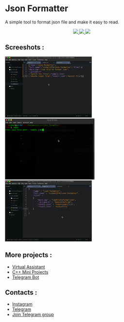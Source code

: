 
# Json Formatter

A simple tool to format json file and make it easy to read.

<p align="center">
	<a href="https://github.com/vishal2376/json-formatter/issues">
	<img src="https://img.shields.io/github/issues/vishal2376/json-formatter"/>
	</a>
	<a href="https://github.com/vishal2376/json-formatter/stargazers">
	<img src="https://img.shields.io/github/stars/vishal2376/json-formatter"/>
	</a>
	<a href="https://github.com/vishal2376/json-formatter/blob/master/LICENSE">
	<img src="https://img.shields.io/github/license/vishal2376/json-formatter"/>
	</a>
</p>
 

## Screeshots :

<img src="screenshots/sample_input.png" height="200px">
<img src="screenshots/application.png" height="200px">
<img src="screenshots/sample_output.png" height="200px">


## More projects : 

 - [Virtual Assistant](https://github.com/vishal2376/virtual-assistant)
 - [C++ Mini Projects](https://github.com/vishal2376/cpp-mini-projects)
 - [Telegram Bot](https://github.com/vishal2376/telegram-bot)


## Contacts :  

 - [Instagram](https://www.instagram.com/vishal_2376/)
 - [Telegram](https://t.me/vishal2376/)
 - [Join Telegram group](https://t.me/cppwithtricks)